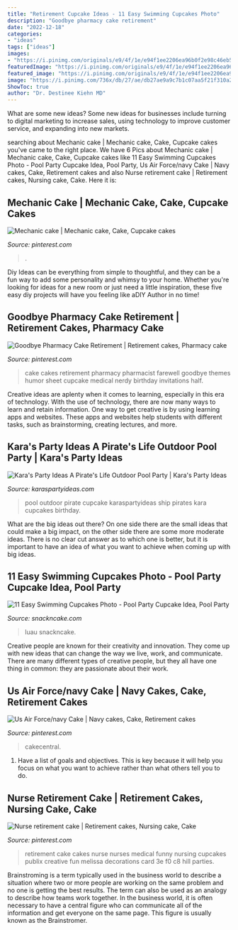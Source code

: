 ```yaml
---
title: "Retirement Cupcake Ideas - 11 Easy Swimming Cupcakes Photo"
description: "Goodbye pharmacy cake retirement"
date: "2022-12-18"
categories:
- "ideas"
tags: ["ideas"]
images:
- "https://i.pinimg.com/originals/e9/4f/1e/e94f1ee2206ea96b0f2e98c46eb5e535.jpg"
featuredImage: "https://i.pinimg.com/originals/e9/4f/1e/e94f1ee2206ea96b0f2e98c46eb5e535.jpg"
featured_image: "https://i.pinimg.com/originals/e9/4f/1e/e94f1ee2206ea96b0f2e98c46eb5e535.jpg"
image: "https://i.pinimg.com/736x/db/27/ae/db27ae9a9c7b1c07aa5f21f310a272c7--pharmacy-cake-ideas-pharmacy-cakes.jpg"
ShowToc: true
author: "Dr. Destinee Kiehn MD"
---
```



What are some new ideas?
Some new ideas for businesses include turning to digital marketing to increase sales, using technology to improve customer service, and expanding into new markets.

	

		
searching about Mechanic cake | Mechanic cake, Cake, Cupcake cakes you've came to the right place. We have 6 Pics about Mechanic cake | Mechanic cake, Cake, Cupcake cakes like 11 Easy Swimming Cupcakes Photo - Pool Party Cupcake Idea, Pool Party, Us Air Force/navy Cake | Navy cakes, Cake, Retirement cakes and also Nurse retirement cake | Retirement cakes, Nursing cake, Cake. Here it is:
		
    
## Mechanic Cake | Mechanic Cake, Cake, Cupcake Cakes

<img loading=lazy src="https://i.pinimg.com/originals/e9/4f/1e/e94f1ee2206ea96b0f2e98c46eb5e535.jpg" onerror="this.onerror=null;this.src='https://tse3.mm.bing.net/th?id=OIP.JeovTMzQbqZBWLRcmt-HgwHaJ4&amp;pid=15.1';" alt="Mechanic cake | Mechanic cake, Cake, Cupcake cakes">

_Source: pinterest.com_

>. 

	

Diy Ideas can be everything from simple to thoughtful, and they can be a fun way to add some personality and whimsy to your home. Whether you're looking for ideas for a new room or just need a little inspiration, these five easy diy projects will have you feeling like aDIY Author in no time!

    
## Goodbye Pharmacy Cake Retirement | Retirement Cakes, Pharmacy Cake

<img loading=lazy src="https://i.pinimg.com/736x/db/27/ae/db27ae9a9c7b1c07aa5f21f310a272c7--pharmacy-cake-ideas-pharmacy-cakes.jpg" onerror="this.onerror=null;this.src='https://tse1.mm.bing.net/th?id=OIP.gFWsQTTcovdGosKITtCxWwHaJ3&amp;pid=15.1';" alt="Goodbye Pharmacy Cake Retirement | Retirement cakes, Pharmacy cake">

_Source: pinterest.com_

>cake cakes retirement pharmacy pharmacist farewell goodbye themes humor sheet cupcake medical nerdy birthday invitations half. 

	

Creative ideas are aplenty when it comes to learning, especially in this era of technology. With the use of technology, there are now many ways to learn and retain information. One way to get creative is by using learning apps and websites. These apps and websites help students with different tasks, such as brainstorming, creating lectures, and more.

    
## Kara&#039;s Party Ideas A Pirate&#039;s Life Outdoor Pool Party | Kara&#039;s Party Ideas

<img loading=lazy src="https://karaspartyideas.com/wp-content/uploads/2016/07/A-Pirates-Life-Outdoor-Pool-Party-via-Karas-Party-Ideas-KarasPartyIdeas.com12.jpg" onerror="this.onerror=null;this.src='https://tse4.mm.bing.net/th?id=OIP.bzf_aoqIiyjSCsUwnMmb1gHaJ3&amp;pid=15.1';" alt="Kara&#039;s Party Ideas A Pirate&#039;s Life Outdoor Pool Party | Kara&#039;s Party Ideas">

_Source: karaspartyideas.com_

>pool outdoor pirate cupcake karaspartyideas ship pirates kara cupcakes birthday. 

	

What are the big ideas out there?
On one side there are the small ideas that could make a big impact, on the other side there are some more moderate ideas. There is no clear cut answer as to which one is better, but it is important to have an idea of what you want to achieve when coming up with big ideas.

    
## 11 Easy Swimming Cupcakes Photo - Pool Party Cupcake Idea, Pool Party

<img loading=lazy src="https://www.snackncake.com/postpic/2015/10/swimming-cupcakes_802787.jpg" onerror="this.onerror=null;this.src='https://tse2.mm.bing.net/th?id=OIP.zv9FsvUzhPzvRAncXxFOXwHaJ3&amp;pid=15.1';" alt="11 Easy Swimming Cupcakes Photo - Pool Party Cupcake Idea, Pool Party">

_Source: snackncake.com_

>luau snackncake. 

	

Creative people are known for their creativity and innovation. They come up with new ideas that can change the way we live, work, and communicate. There are many different types of creative people, but they all have one thing in common: they are passionate about their work.

    
## Us Air Force/navy Cake | Navy Cakes, Cake, Retirement Cakes

<img loading=lazy src="https://i.pinimg.com/originals/f8/cb/4f/f8cb4ff67e57643c9004f555599f57cc.jpg" onerror="this.onerror=null;this.src='https://tse2.mm.bing.net/th?id=OIP.Qt8vn0aw6V_P9oa3e3lL-QHaKK&amp;pid=15.1';" alt="Us Air Force/navy Cake | Navy cakes, Cake, Retirement cakes">

_Source: pinterest.com_

>cakecentral. 

	

1. Have a list of goals and objectives. This is key because it will help you focus on what you want to achieve rather than what others tell you to do.

    
## Nurse Retirement Cake | Retirement Cakes, Nursing Cake, Cake

<img loading=lazy src="https://i.pinimg.com/736x/3e/c8/f0/3ec8f01b84af3aee65cf128858941451--medical-retirement-retirement-cards.jpg" onerror="this.onerror=null;this.src='https://tse1.mm.bing.net/th?id=OIP.QjTXuQSadm03adbSDNiwwQHaJ4&amp;pid=15.1';" alt="Nurse retirement cake | Retirement cakes, Nursing cake, Cake">

_Source: pinterest.com_

>retirement cake cakes nurse nurses medical funny nursing cupcakes publix creative fun melissa decorations card 3e f0 c8 hill parties. 

	

Brainstroming is a term typically used in the business world to describe a situation where two or more people are working on the same problem and no one is getting the best results. The term can also be used as an analogy to describe how teams work together. In the business world, it is often necessary to have a central figure who can communicate all of the information and get everyone on the same page. This figure is usually known as the Brainstromer.

